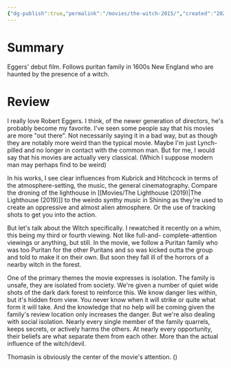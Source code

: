 ```yaml
---
{"dg-publish":true,"permalink":"/movies/the-witch-2015/","created":"2023-12-26","updated":"2024-06-20"}
---
```



# Summary

Eggers' debut film. Follows puritan family in 1600s New England who are haunted by the presence of a witch.

# Review

I really love Robert Eggers. I think, of the newer generation of directors, he's probably become my favorite. I've seen some people say that his movies are more "out there". Not necessarily saying it in a bad way, but as though they are notably more weird than the typical movie. Maybe I'm just Lynch-pilled and no longer in contact with the common man. But for me, I would say that his movies are actually very classical. (Which I suppose modern man may perhaps find to be weird)

In his works, I see clear influences from Kubrick and Hitchcock in terms of the atmosphere-setting, the music, the general cinematography. Compare the droning of the lighthouse in [[Movies/The Lighthouse (2019)\|The Lighthouse (2019)]] to the weirdo synthy music in Shining as they're used to create an oppressive and almost alien atmosphere. Or the use of tracking shots to get you into the action.

But let's talk about the Witch specifically. I rewatched it recently on a whim, this being my third or fourth viewing. Not like full-and- complete-attention viewings or anything, but still. In the movie, we follow a Puritan family who was too Puritan for the other Puritans and so was kicked outta the group and told to make it on their own. But soon they fall ill of the horrors of a nearby witch in the forest.

One of the primary themes the movie expresses is isolation. The family is unsafe, they are isolated from society. We're given a number of quiet wide shots of the dark dark forest to reinforce this. We know danger lies within, but it's hidden from view. You never know when it will strike or quite what form it will take. And the knowledge that no help will be coming given the family's review location only increases the danger. But we're also dealing with social isolation. Nearly every single member of the family quarrels, keeps secrets, or actively harms the others. At nearly every opportunity, their beliefs are what separate them from each other. More than the actual influence of the witch/devil.

Thomasin is obviously the center of the movie's attention. ()
